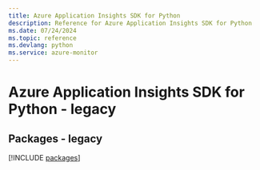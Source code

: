 ```yaml
---
title: Azure Application Insights SDK for Python
description: Reference for Azure Application Insights SDK for Python
ms.date: 07/24/2024
ms.topic: reference
ms.devlang: python
ms.service: azure-monitor
---
```

# Azure Application Insights SDK for Python - legacy
## Packages - legacy
[!INCLUDE [packages](application-insights-index.md)]